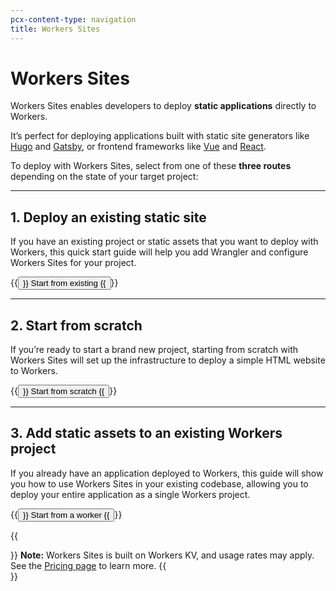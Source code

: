 ```yaml
---
pcx-content-type: navigation
title: Workers Sites
---
```


# Workers Sites

Workers Sites enables developers to deploy **static applications** directly to Workers.

It’s perfect for deploying applications built with static site generators like [Hugo](https://gohugo.io) and [Gatsby](https://www.gatsbyjs.org), or frontend frameworks like [Vue](https://vuejs.org) and [React](https://reactjs.org).

To deploy with Workers Sites, select from one of these **three routes** depending on the state of your target project:

---

## 1. Deploy an existing static site

If you have an existing project or static assets that you want to deploy with Workers, this quick start guide will help you add Wrangler and configure Workers Sites for your project.

<p>
  {{<button type="primary" href="/platform/sites/start-from-existing">}}
    Start from existing
  {{</button>}}
</p>

---

## 2. Start from scratch

If you’re ready to start a brand new project, starting from scratch with Workers Sites will set up the infrastructure to deploy a simple HTML website to Workers.

<p>
  {{<button type="primary" href="/platform/sites/start-from-scratch">}}
    Start from scratch
  {{</button>}}
</p>

---

## 3. Add static assets to an existing Workers project

If you already have an application deployed to Workers, this guide will show you how to use Workers Sites in your existing codebase, allowing you to deploy your entire application as a single Workers project.

<p>
  {{<button type="primary" href="/platform/sites/start-from-worker">}}
    Start from a worker
  {{</button>}}
</p>

{{<Aside>}}
**Note:** Workers Sites is built on Workers KV, and usage rates may apply. See the [Pricing page](/platform/pricing) to learn more.
{{</Aside>}}